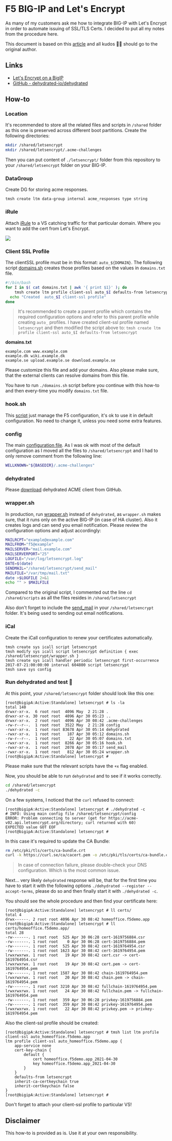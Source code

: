# F5 BIG-IP and Let's Encrypt

As many of my customers ask me how to integrate BIG-IP with Let's Encrypt in order to automate issuing of SSL/TLS Certs. I decided to put all my notes from the procedure here.

This document is based on this [article](https://wiki.lnxgeek.org/doku.php/howtos:let_s_encrypt_-_how_to_issue_certificates_from_a_bigip) and all kudos 🙏🏻 should go to the original author.

## Links
- [Let's Encrypt on a BigIP](https://wiki.lnxgeek.org/doku.php/howtos:let_s_encrypt_-_how_to_issue_certificates_from_a_bigip)
- [GitHub - dehydrated-io/dehydrated](https://github.com/dehydrated-io/dehydrated)

## How-to

### Location
It's recommended to store all the related files and scripts in `/shared` folder as this one is preserved across different boot partitions. Create the following directories:
```bash
mkdir /shared/letsencrypt
mkdir /shared/letsencrypt/.acme-challenges
```
Then you can put content of `./letsencrypt/` folder from this repository to your `/shared/letsencrypt` folder on your BIG-IP.

### DataGroup
Create DG for storing acme responses.
```
tmsh create ltm data-group internal acme_responses type string
```

### iRule
Attach [iRule](./letsencrypt.irule) to a VS catching traffic for that particular domain. Where you want to add the cert from Let's Encrypt.

![](./img/f5-vs.png)

### Client SSL Profile
The clientSSL profile must be in this format: `auto_${DOMAIN}`. The following script [domains.sh](./letsencrypt/domains.sh) creates those profiles based on the values in `domains.txt` file.

```bash
#!/bin/bash
for I in $( cat domains.txt | awk '{ print $1}' ); do
    tmsh create ltm profile client-ssl auto_$I defaults-from letsencrypt
  echo "Created  auto_$I client-ssl profile"
done
```

> It's recommended to create a parent profile which contains the required configuration options and refer to this parent profile while creating `auto_` profiles.
> I have created client-ssl profile named `letsencrypt` and then modified the script above to: `tmsh create ltm profile client-ssl auto_$I defaults-from letsencrypt`

**domains.txt**
```
example.com www.example.com
example.dk wiki.example.dk
example.se upload.example.se download.example.se
```
Please customize this file and add your domains. Also please make sure, that the external clients can resolve domains from this file.

You have to run `./domains.sh` script before you continue with this how-to and then every-time you modify `domains.txt` file.

### hook.sh
This [script](./letsencrypt/hook.sh) just manage the F5 configuration, it's ok to use it in default configuration. No need to change it, unless you need some extra features.

### config
The main [configuration file](./letsencrypt/config). As I was ok with most of the default configuration as I moved all the files to `/shared/letsencrypt` and I had to only remove comment from the following line:  
```bash
WELLKNOWN="${BASEDIR}/.acme-challenges"
```

### dehydrated
Please [download](https://github.com/dehydrated-io/dehydrated) dehydrated ACME client from GitHub.

### wrapper.sh
In production, run [wrapper.sh](./letsencrypt/wrapper.sh) instead of `dehydrated`, as `wrapper.sh` makes sure, that it runs only on the active BIG-IP (in case of HA cluster). Also it creates logs and can send you email notification. Please review the configuration options and adjust accordingly:
```bash
MAILRCPT="example@example.com"
MAILFROM="f5@example"
MAILSERVER="mail.example.com"
MAILSERVERPORT="25"
LOGFILE="/var/log/letsencrypt.log"
DATE=$(date)
SENDMAIL="/shared/letsencrypt/send_mail"
MAILFILE="/var/tmp/mail.txt"
date >$LOGFILE 2>&1
echo "" > $MAILFILE
```

Compared to the original script, I commented out the line `cd /shared/scripts` as all the files resides in `/shared/letsencrypt`

Also don't forget to include the [send_mail](./letsencrypt/send_mail) in your `/shared/letsencrypt` folder. It's being used to sending out email notifications.

### iCal
Create the iCall configuration to renew your certificates automatically.
```
tmsh create sys icall script letsencrypt
tmsh modify sys icall script letsencrypt definition { exec /shared/letsencrypt/wrapper.sh }
tmsh create sys icall handler periodic letsencrypt first-occurrence 2017-07-21:00:00:00 interval 604800 script letsencrypt
tmsh save sys config
```

### Run dehydrated and test 🎉
At this point, your `/shared/letsencrypt` folder should look like this one:
```
[root@bigipA:Active:Standalone] letsencrypt # ls -la
total 140
drwxr-xr-x.  6 root root  4096 May  2 21:28 .
drwxr-xr-x. 30 root root  4096 Apr 30 05:23 ..
drwxr-xr-x.  2 root root  4096 Apr 30 08:42 .acme-challenges
-rw-r--r--.  1 root root  3522 May  2 21:28 config
-rwxr-xr-x.  1 root root 83678 Apr 30 05:14 dehydrated
-rwxr-xr-x.  1 root root   187 Apr 30 05:12 domains.sh
-rw-r--r--.  1 root root    22 Apr 30 05:07 domains.txt
-rwxr-xr-x.  1 root root  8266 Apr 30 05:16 hook.sh
-rwxr-xr-x.  1 root root  2078 Apr 30 05:17 send_mail
-rwxr-xr-x.  1 root root   812 Apr 30 05:24 wrapper.sh
[root@bigipA:Active:Standalone] letsencrypt #
```

Please make sure that the relevant scripts have the `+x` flag enabled.

Now, you should be able to run `dehydrated` and to see if it works correctly.
```bash
cd /shared/letsencrypt
./dehydrated -c
```

On a few systems, I noticed that the `curl` refused to connect:
```
[root@bigipA:Active:Standalone] letsencrypt # ./dehydrated -c
# INFO: Using main config file /shared/letsencrypt/config
ERROR: Problem connecting to server (get for https://acme-v02.api.letsencrypt.org/directory; curl returned with 60)
EXPECTED value GOT EOF
[root@bigipA:Active:Standalone] letsencrypt #
```

In this case it's required to update the CA Bundle:
```bash
rm /etc/pki/tls/certs/ca-bundle.crt
curl -k https://curl.se/ca/cacert.pem -o /etc/pki/tls/certs/ca-bundle.crt
```

> In case of connection failure, please double-check your DNS configuration. Which is the most common issue.

Next... very likely `dehydrated` response will be, that for the first time you have to start it with the following options `./dehydrated --register --accept-terms`, please do so and then finally start it with `./dehydrated -c`.

You should see the whole procedure and then find your certificate here:
```
[root@bigipA:Active:Standalone] letsencrypt # ll certs/
total 4
drwx------. 2 root root 4096 Apr 30 08:42 homeoffice.f5demo.app
[root@bigipA:Active:Standalone] letsencrypt # ll certs/homeoffice.f5demo.app/
total 28
-rw-------. 1 root root  525 Apr 30 06:28 cert-1619756884.csr
-rw-------. 1 root root    0 Apr 30 06:28 cert-1619756884.pem
-rw-------. 1 root root  525 Apr 30 08:42 cert-1619764954.csr
-rw-------. 1 root root 1623 Apr 30 08:42 cert-1619764954.pem
lrwxrwxrwx. 1 root root   19 Apr 30 08:42 cert.csr -> cert-1619764954.csr
lrwxrwxrwx. 1 root root   19 Apr 30 08:42 cert.pem -> cert-1619764954.pem
-rw-------. 1 root root 1587 Apr 30 08:42 chain-1619764954.pem
lrwxrwxrwx. 1 root root   20 Apr 30 08:42 chain.pem -> chain-1619764954.pem
-rw-------. 1 root root 3210 Apr 30 08:42 fullchain-1619764954.pem
lrwxrwxrwx. 1 root root   24 Apr 30 08:42 fullchain.pem -> fullchain-1619764954.pem
-rw-------. 1 root root  359 Apr 30 06:28 privkey-1619756884.pem
-rw-------. 1 root root  359 Apr 30 08:42 privkey-1619764954.pem
lrwxrwxrwx. 1 root root   22 Apr 30 08:42 privkey.pem -> privkey-1619764954.pem
```

Also the client-ssl profile should be created:
```
[root@bigipA:Active:Standalone] letsencrypt # tmsh list ltm profile client-ssl auto_homeoffice.f5demo.app
ltm profile client-ssl auto_homeoffice.f5demo.app {
    app-service none
    cert-key-chain {
        default {
            cert homeoffice.f5demo.app_2021-04-30
            key homeoffice.f5demo.app_2021-04-30
        }
    }
    defaults-from letsencrypt
    inherit-ca-certkeychain true
    inherit-certkeychain false
}
[root@bigipA:Active:Standalone] letsencrypt #
```

Don't forget to attach your client-ssl profile to particular VS!

## Disclaimer
This how-to is provided as is. Use it at your own responsibility.